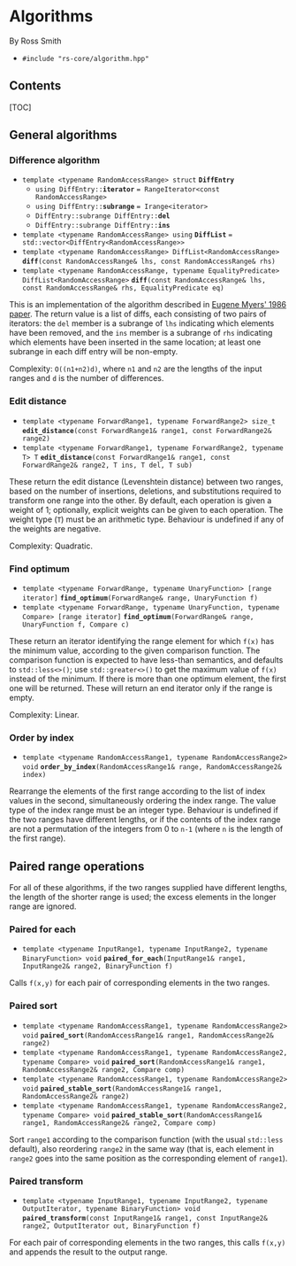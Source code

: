 # Algorithms #

By Ross Smith

* `#include "rs-core/algorithm.hpp"`

## Contents ##

[TOC]

## General algorithms ##

### Difference algorithm ###

* `template <typename RandomAccessRange> struct` **`DiffEntry`**
    * `using DiffEntry::`**`iterator`** `= RangeIterator<const RandomAccessRange>`
    * `using DiffEntry::`**`subrange`** `= Irange<iterator>`
    * `DiffEntry::subrange DiffEntry::`**`del`**
    * `DiffEntry::subrange DiffEntry::`**`ins`**
* `template <typename RandomAccessRange> using` **`DiffList`** `= std::vector<DiffEntry<RandomAccessRange>>`
* `template <typename RandomAccessRange> DiffList<RandomAccessRange>` **`diff`**`(const RandomAccessRange& lhs, const RandomAccessRange& rhs)`
* `template <typename RandomAccessRange, typename EqualityPredicate> DiffList<RandomAccessRange>` **`diff`**`(const RandomAccessRange& lhs, const RandomAccessRange& rhs, EqualityPredicate eq)`

This is an implementation of the algorithm described in [Eugene Myers' 1986
paper](http://xmailserver.org/diff2.pdf). The return value is a list of diffs,
each consisting of two pairs of iterators: the `del` member is a subrange of
`lhs` indicating which elements have been removed, and the `ins` member is a
subrange of `rhs` indicating which elements have been inserted in the same
location; at least one subrange in each diff entry will be non-empty.

Complexity: `O((n1+n2)d)`, where `n1` and `n2` are the lengths of the input
ranges and `d` is the number of differences.

### Edit distance ###

* `template <typename ForwardRange1, typename ForwardRange2> size_t` **`edit_distance`**`(const ForwardRange1& range1, const ForwardRange2& range2)`
* `template <typename ForwardRange1, typename ForwardRange2, typename T> T` **`edit_distance`**`(const ForwardRange1& range1, const ForwardRange2& range2, T ins, T del, T sub)`

These return the edit distance (Levenshtein distance) between two ranges,
based on the number of insertions, deletions, and substitutions required to
transform one range into the other. By default, each operation is given a
weight of 1; optionally, explicit weights can be given to each operation. The
weight type (`T`) must be an arithmetic type. Behaviour is undefined if any of
the weights are negative.

Complexity: Quadratic.

### Find optimum ###

* `template <typename ForwardRange, typename UnaryFunction> [range iterator]` **`find_optimum`**`(ForwardRange& range, UnaryFunction f)`
* `template <typename ForwardRange, typename UnaryFunction, typename Compare> [range iterator]` **`find_optimum`**`(ForwardRange& range, UnaryFunction f, Compare c)`

These return an iterator identifying the range element for which `f(x)` has
the minimum value, according to the given comparison function. The comparison
function is expected to have less-than semantics, and defaults to
`std::less<>()`; use `std::greater<>()` to get the maximum value of `f(x)`
instead of the minimum. If there is more than one optimum element, the first
one will be returned. These will return an end iterator only if the range is
empty.

Complexity: Linear.

### Order by index ###

* `template <typename RandomAccessRange1, typename RandomAccessRange2> void` **`order_by_index`**`(RandomAccessRange1& range, RandomAccessRange2& index)`

Rearrange the elements of the first range according to the list of index
values in the second, simultaneously ordering the index range. The value type
of the index range must be an integer type. Behaviour is undefined if the two
ranges have different lengths, or if the contents of the index range are not a
permutation of the integers from 0 to `n-1` (where `n` is the length of the
first range).

## Paired range operations ##

For all of these algorithms, if the two ranges supplied have different
lengths, the length of the shorter range is used; the excess elements in the
longer range are ignored.

### Paired for each ###

* `template <typename InputRange1, typename InputRange2, typename BinaryFunction> void` **`paired_for_each`**`(InputRange1& range1, InputRange2& range2, BinaryFunction f)`

Calls `f(x,y)` for each pair of corresponding elements in the two ranges.

### Paired sort ###

* `template <typename RandomAccessRange1, typename RandomAccessRange2> void` **`paired_sort`**`(RandomAccessRange1& range1, RandomAccessRange2& range2)`
* `template <typename RandomAccessRange1, typename RandomAccessRange2, typename Compare> void` **`paired_sort`**`(RandomAccessRange1& range1, RandomAccessRange2& range2, Compare comp)`
* `template <typename RandomAccessRange1, typename RandomAccessRange2> void` **`paired_stable_sort`**`(RandomAccessRange1& range1, RandomAccessRange2& range2)`
* `template <typename RandomAccessRange1, typename RandomAccessRange2, typename Compare> void` **`paired_stable_sort`**`(RandomAccessRange1& range1, RandomAccessRange2& range2, Compare comp)`

Sort `range1` according to the comparison function (with the usual `std::less`
default), also reordering `range2` in the same way (that is, each element in
`range2` goes into the same position as the corresponding element of
`range1`).

### Paired transform ###

* `template <typename InputRange1, typename InputRange2, typename OutputIterator, typename BinaryFunction> void` **`paired_transform`**`(const InputRange1& range1, const InputRange2& range2, OutputIterator out, BinaryFunction f)`

For each pair of corresponding elements in the two ranges, this calls `f(x,y)`
and appends the result to the output range.
